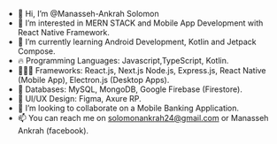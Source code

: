- 👋 Hi, I’m @Manasseh-Ankrah Solomon
- 👀 I’m interested in MERN STACK and Mobile App Development with React Native Framework.
- 🌱 I’m currently learning Android Development, Kotlin and Jetpack Compose.
- 🔥 Programming Languages: Javascript,TypeScript, Kotlin.
- 👨🏽‍💻 Frameworks: React.js, Next.js Node.js, Express.js, React Native (Mobile App), Electron.js (Desktop Apps).
- 💯 Databases: MySQL, MongoDB, Google Firebase (Firestore).
- 💛 UI/UX Design: Figma, Axure RP.
- 💞️ I’m looking to collaborate on a Mobile Banking Application.
- 📫 You can reach me on solomonankrah24@gmail.com or Manasseh Ankrah (facebook).

<!---
Manasseh-Ankrah/Manasseh-Ankrah is a ✨ special ✨ repository because its `README.md` (this file) appears on your GitHub profile.
You can click the Preview link to take a look at your changes.
--->
